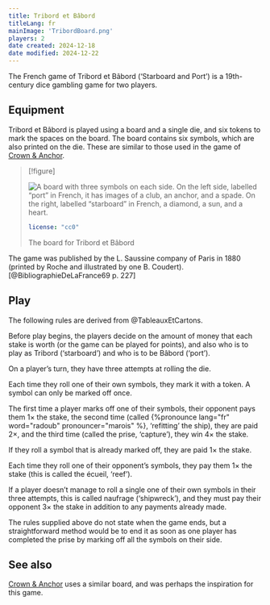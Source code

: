 ```yaml
---
title: Tribord et Bâbord
titleLang: fr
mainImage: 'TribordBoard.png'
players: 2
date created: 2024-12-18
date modified: 2024-12-22
---
```


The French game of <span class="noun" lang="fr">Tribord et Bâbord</span> (‘Starboard and Port’) is a 19th-century dice gambling game for two players.

## Equipment

<Pronounce noun="true" lang="fr" file="pronunciation_fr_tribord_et_bâbord.mp3" pronouncer="Pat91">Tribord et Bâbord</Pronounce> is played using a board and a single die, and six tokens to mark the spaces on the board. The board contains six symbols, which are also printed on the die. These are similar to those used in the game of [Crown & Anchor](games/crown-and-anchor/crown-and-anchor.md).

> [!figure]
>
> ![A board with three symbols on each side. On the left side, labelled “port” in French, it has images of a club, an anchor, and a spade. On the right, labelled “starboard” in French, a diamond, a sun, and a heart.](./TribordBoard.png)
>
> ```yaml
> license: "cc0"
> ```
>
> The board for  <span class="noun" lang="fr">Tribord et Bâbord</span>


The game was published by the <span class="noun" lang="fr">L. Saussine</span> company of Paris in 1880 (printed by <span class="noun" lang="fr">Roche</span> and illustrated by one <span class="noun" lang="fr">B. Coudert</span>).[@BibliographieDeLaFrance69 p. 227]

## Play

The following rules are derived from @TableauxEtCartons.

Before play begins, the players decide on the amount of money that each stake is
worth (or the game can be played for points), and also who is to play as <span
lang="fr">Tribord</span> (‘starboard’) and who is to be <span
lang="fr">Bâbord</span> (‘port’).

On a player’s turn, they have three attempts at rolling the die.

Each time they roll one of their own symbols, they mark it with a token. A
symbol can only be marked off once.

The first time a player marks off one of their symbols, their opponent pays them
1× the stake, the second time (called {%pronounce lang="fr" word="radoub"
pronouncer="marois" %}, ‘refitting’ the ship), they are paid 2×, and the third
time (called the <Pronounce lang="fr"  pronouncer="spl0uf">prise</Pronounce>,
‘capture’), they win 4× the stake.

If they roll a symbol that is already marked off, they are paid 1× the stake.

Each time they roll one of their opponent’s symbols, they pay them 1× the stake
(this is called the <Pronounce lang="fr"  pronouncer="spl0uf">écueil</Pronounce>,
‘reef’).

If a player doesn’t manage to roll a single one of their own symbols in their
three attempts, this is called <span lang="fr">naufrage</span> (‘shipwreck’),
and they must pay their opponent 3× the stake in addition to any payments
already made.

The rules supplied above do not state when the game ends, but a straightforward
method would be to end it as soon as one player has completed the <span
lang="fr">prise</span> by marking off all the symbols on their side.

## See also

[Crown & Anchor](games/crown-and-anchor/crown-and-anchor.md) uses a similar board, and was perhaps the inspiration for this game.
